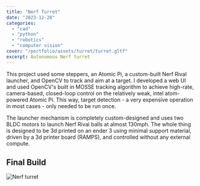 ```yaml
---
title: "Nerf Turret"
date: "2023-12-28"
categories:
  - "cad"
  - "python"
  - "robotics"
  - "computer vision"
cover: "/portfolio/assets/turret/turret.gltf"
excerpt: Autonomous Nerf turret
---
```


This project used some steppers, an Atomic Pi, a custom-built Nerf Rival launcher, and OpenCV to track and aim at a target. I developed a web UI and used OpenCV's built in MOSSE tracking algorithm to achieve high-rate, camera-based, closed-loop control on the relatively weak, intel atom-powered Atomic Pi. This way, target detection - a very expensive operation in most cases - only needed to be run once.

The launcher mechanism is completely custom-designed and uses two BLDC motors to launch Nerf Rival balls at almost 130mph. The whole thing is designed to be 3d printed on an ender 3 using minimal support material, driven by a 3d printer board (RAMPS), and controlled without any external compute.

<model-viewer
  src="/portfolio/assets/turret/exploded/turret.gltf"
  environment-image="/portfolio/assets/environment.hdr"
  shadow-intensity="1"
  camera-controls
  touch-action="pan-y"
  orientation="0deg -90deg 0deg"
  class="w-full pb-[100%]"
  exposure="0.1"
/>

## Final Build
![Nerf turret](/portfolio/assets/turret/turret.png)
